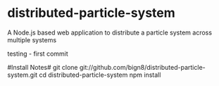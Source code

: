 distributed-particle-system
===========================

A Node.js based web application to distribute a particle system across multiple systems

testing - first commit

#Install Notes#
git clone git://github.com/bign8/distributed-particle-system.git
cd distributed-particle-system
npm install